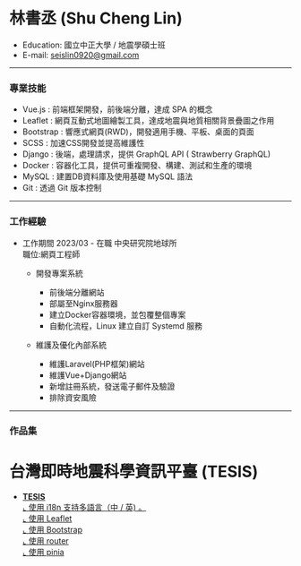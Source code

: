 # 林書丞 (Shu Cheng Lin) 
- Education: 國立中正大學 / 地震學碩士班
- E-mail: seislin0920@gmail.com
<hr>

### 專業技能
- Vue.js : 前端框架開發，前後端分離，達成 SPA 的概念
- Leaflet : 網頁互動式地圖繪製工具，達成地震與地質相關背景疊圖之作用
- Bootstrap :  響應式網頁(RWD)，開發適用手機、平板、桌面的頁面
- SCSS : 加速CSS開發並提高維護性
- Django : 後端，處理請求，提供 GraphQL API ( Strawberry GraphQL)
- Docker : 容器化工具，提供可重複開發、構建、測試和生產的環境
- MySQL : 建置DB資料庫及使用基礎 MySQL 語法
- Git : 透過 Git 版本控制

<hr>

### 工作經驗 
-  工作期間 2023/03 - 在職 中央研究院地球所 <BR>
   職位:網頁工程師 <BR>
   * 開發專案系統
      * 前後端分離網站
      * 部屬至Nginx服務器
      * 建立Docker容器環境，並包覆整個專案
      * 自動化流程，Linux 建立自訂 Systemd 服務

   * 維護及優化內部系統
      * 維護Laravel(PHP框架)網站
      * 維護Vue+Django網站
      * 新增註冊系統，發送電子郵件及驗證
      * 排除資安風險

<hr>

### 作品集 
 # 台灣即時地震科學資訊平臺 (TESIS)
 - <a href="https://tesis.earth.sinica.edu.tw/" target="blank"><B>TESIS</B><BR>
   ⌞ 使用 i18n 支持多語言（中 / 英) 。<BR>
   ⌞ 使用 Leaflet <BR>
   ⌞ 使用 Bootstrap <BR>
   ⌞ 使用 router <BR>
   ⌞ 使用 pinia <BR>
